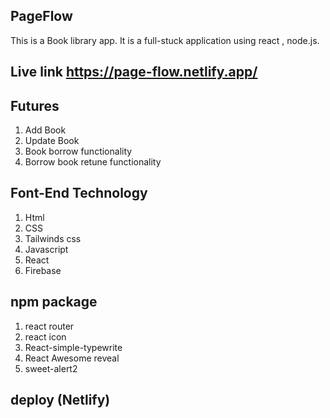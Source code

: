 ## PageFlow
This is a Book library app. It is a full-stuck application using react , node.js.

## Live link https://page-flow.netlify.app/

## Futures 
1. Add Book
2. Update Book 
3. Book borrow functionality
4. Borrow book retune functionality

## Font-End Technology 
1. Html
2. CSS 
3. Tailwinds css
4. Javascript
5. React
6. Firebase

## npm package
1. react router
2. react icon
3. React-simple-typewrite
4. React Awesome reveal
5. sweet-alert2

## deploy (Netlify)